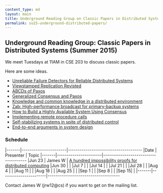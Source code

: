 ```yaml
---
content_type: md
layout: main
title: Underground Reading Group on Classic Papers in Distributed Systems
permalink: su15-underground-distributed-papers/
---
```


## Underground Reading Group: Classic Papers in Distributed Systems (Summer 2015)

We meet Tuesdays at 11AM in CSE 203 to discuss classic papers.

Here are some ideas.

* [Unreliable Failure Detectors for Reliable Distributed Systems](http://dl.acm.org/citation.cfm?id=226643.226647)
* [Viewstamped Replication Revisted](http://pmg.csail.mit.edu/papers/vr-revisited.pdf)
* [ABCDs of Paxos](http://dl.acm.org/citation.cfm?id=383969)
* [Generalized Consensus and Paxos](http://research.microsoft.com/pubs/64631/tr-2005-33.pdf)
* [Knowledge and common knowledge in a distributed environment](http://dl.acm.org/citation.cfm?doid=79147.79161)
* [Zab: High-performance broadcast for primary-backup systems](http://web.stanford.edu/class/cs347/reading/zab.pdf)
* [How to Build a Highly Available System Using Consensus](http://research.microsoft.com/en-us/um/people/blampson/58-Consensus/Acrobat.pdf)
* [Implementing remote procedure calls](http://www.cs.princeton.edu/courses/archive/fall03/cs518/papers/rpc.pdf)
* [Self-stabilizing systems in spite of distributed control](http://dl.acm.org/citation.cfm?doid=361179.361202)
* [End-to-end arguments in system design](http://dl.acm.org/citation.cfm?id=357402)

### Schedule

|-------|-----------------------|--------------------------------------
|Date   | Presenter             | Topic
|-------|-----------------------|--------------------------------------
|Jun 23 | James W               | [A hundred impossibility proofs for distributed computing](http://groups.csail.mit.edu/tds/papers/Lynch/MIT-LCS-TM-394.pdf)
|Jun 30 |                       |
|Jul  7 |                       |
|Jul 14 |                       |
|Jul 21 |                       |
|Jul 28 |                       |
|Aug  4 |                       |
|Aug 11 |                       |
|Aug 18 |                       |
|Aug 25 |                       |
|Sep  1 |                       |
|Sep  8 |                       |
|Sep  15|                       |
|-------|-----------------------|-------------------------------------


Contact James W (jrw12@cs) if you want to get on the mailing list.
